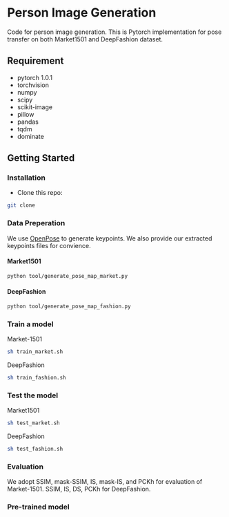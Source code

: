 # Person Image Generation
Code for person image generation. This is Pytorch implementation for pose transfer on both Market1501 and DeepFashion dataset.

## Requirement
* pytorch 1.0.1
* torchvision
* numpy
* scipy
* scikit-image
* pillow
* pandas
* tqdm
* dominate

## Getting Started
### Installation

- Clone this repo:
```bash
git clone 
```

### Data Preperation

We use [OpenPose](https://github.com/ZheC/Realtime_Multi-Person_Pose_Estimation) to generate keypoints. We also provide our extracted keypoints files for convience.

#### Market1501
```bash
python tool/generate_pose_map_market.py
```


#### DeepFashion
```bash
python tool/generate_pose_map_fashion.py
```

### Train a model
Market-1501
```bash
sh train_market.sh
```

DeepFashion
```bash
sh train_fashion.sh
```

### Test the model
Market1501
```bash
sh test_market.sh
```

DeepFashion
```bash
sh test_fashion.sh
```

### Evaluation
We adopt SSIM, mask-SSIM, IS, mask-IS, and PCKh for evaluation of Market-1501. SSIM, IS, DS, PCKh for DeepFashion.

### Pre-trained model 
